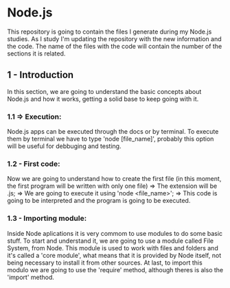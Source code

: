 # Node.js

This repository is going to contain the files I generate during my Node.js studies. As I study I'm updating the repository with the new information and the code.
The name of the files with the code will contain the number of the sections it is related.

## 1 - Introduction 
In this section,  we are going to understand the basic concepts about Node.js and how it works, getting a solid base to keep going with it.

### 1.1 => Execution: 
Node.js apps can be executed through the docs or by terminal. To execute them by terminal we have to type 'node [file_name]', probably this option will be useful for debbuging and testing.

### 1.2 - First code:
Now we are going to understand how to create the first file (in this moment, the first program will be written with only one file)
=> The extension will be .js;
=> We are going to execute it using 'node <file_name>';
=> This code is going to be interpreted and the program is going to be executed.

### 1.3 - Importing module:
Inside Node aplications it is very commom to use modules to do some basic stuff. To start and understand it, we are going to use a module called File System, from Node. This module is used to work with files and folders and it's called a 'core module', what means that it is provided by Node itself, not being necessary to install it from other sources. At last, to import this modulo we are going to use the 'require' method, although theres is also the 'import' method.